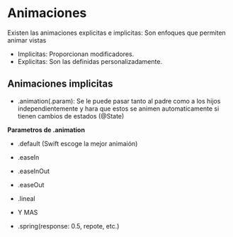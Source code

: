 # Animaciones

Existen las animaciones explicitas e implicitas: Son enfoques que permiten animar vistas

- Implicitas: Proporcionan modificadores.
- Explicitas: Son las definidas personalizadamente.

## Animaciones implicitas

- .animation(.param): Se le puede pasar tanto al padre como a los hijos independientemente y hara que estos se animen automaticamente
si tienen cambios de estados (@State)

<strong>Parametros de .animation</strong>

- .default (Swift escoge la mejor animaión)
- .easeIn
- .easeInOut
- .easeOut
- .lineal
- Y MAS

- .spring(response: 0.5, repote, etc.)
